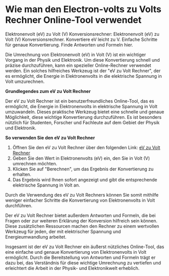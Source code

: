 Wie man den Electron-volts zu Volts Rechner Online-Tool verwendet
=================================================================

Elektronenvolt (eV) zu Volt (V) Konversionsrechner: Elektronenvolt (eV) zu Volt (V) Konversionsrechner. Konvertiere eV leicht zu V. Einfache Schritte für genaue Konvertierung. Finde Antworten und Formeln hier.

Die Umrechnung von Elektronenvolt (eV) in Volt (V) ist ein wichtiger Vorgang in der Physik und Elektronik. Um diese Konvertierung schnell und präzise durchzuführen, kann ein spezieller Online-Rechner verwendet werden. Ein solches hilfreiches Werkzeug ist der "eV zu Volt Rechner", der es ermöglicht, die Energie in Elektronenvolts in die elektrische Spannung in Volt umzurechnen.

**Grundlegendes zum eV zu Volt Rechner**

Der eV zu Volt Rechner ist ein benutzerfreundliches Online-Tool, das es ermöglicht, die Energie in Elektronenvolts in elektrische Spannung in Volt umzuwandeln. Dieses praktische Werkzeug bietet eine schnelle und genaue Möglichkeit, diese wichtige Konvertierung durchzuführen. Es ist besonders nützlich für Studenten, Forscher und Fachleute auf dem Gebiet der Physik und Elektronik.

**So verwenden Sie den eV zu Volt Rechner**

1. Öffnen Sie den eV zu Volt Rechner über den folgenden Link: [eV zu Volt Rechner](https://www.onlinecalculatorsfree.com/de/tools/ev-to-volt-calculator.html)
2. Geben Sie den Wert in Elektronenvolts (eV) ein, den Sie in Volt (V) umrechnen möchten.
3. Klicken Sie auf "Berechnen", um das Ergebnis der Konvertierung zu erhalten.
4. Das Ergebnis wird Ihnen sofort angezeigt und gibt die entsprechende elektrische Spannung in Volt an.

Durch die Verwendung des eV zu Volt Rechners können Sie somit mithilfe weniger einfacher Schritte die Konvertierung von Elektronenvolts in Volt durchführen.

Der eV zu Volt Rechner bietet außerdem Antworten und Formeln, die bei Fragen oder zur weiteren Erklärung der Konversion hilfreich sein können. Diese zusätzlichen Ressourcen machen den Rechner zu einem wertvollen Werkzeug für jeden, der mit elektrischer Spannung und Energieumwandlung arbeitet.

Insgesamt ist der eV zu Volt Rechner ein äußerst nützliches Online-Tool, das eine einfache und genaue Konvertierung von Elektronenvolts in Volt ermöglicht. Durch die Bereitstellung von Antworten und Formeln trägt er dazu bei, das Verständnis für diese wichtige Umrechnung zu vertiefen und erleichtert die Arbeit in der Physik- und Elektronikwelt erheblich.